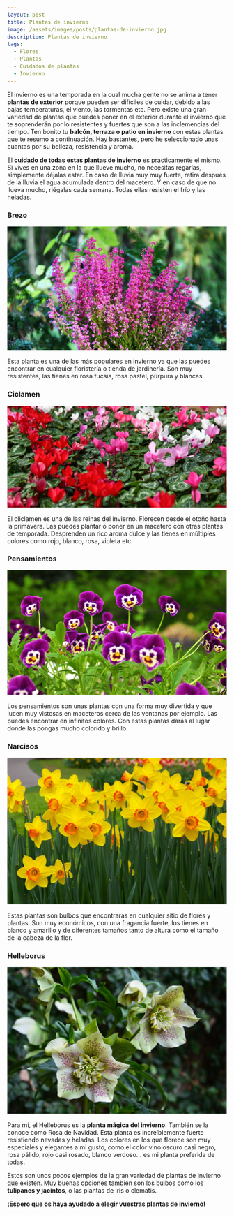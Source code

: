 ```yaml
---
layout: post
title: Plantas de invierno
image: /assets/images/posts/plantas-de-invierno.jpg
description: Plantas de invierno
tags:
  - Flores
  - Plantas
  - Cuidados de plantas
  - Invierno
---
```


 El invierno es una temporada en la cual mucha gente no se anima a tener **plantas de exterior** porque pueden ser difíciles de cuidar, debido a las bajas temperaturas, el viento, las tormentas etc. Pero existe una gran variedad de plantas que puedes poner en el exterior durante el invierno que te soprenderán por lo resistentes y fuertes que son a las inclemencias del tiempo.
  Ten bonito tu **balcón, terraza o patio en invierno** con estas plantas que te resumo a continuación. Hay bastantes, pero he seleccionado unas cuantas por su belleza, resistencia y aroma.

  El **cuidado de todas estas plantas de invierno** es practicamente el mismo. Si vives en una zona en la que llueve mucho, no necesitas regarlas, simplemente déjalas estar. En caso de lluvia muy muy fuerte, retira después de la lluvia el agua acumulada dentro del macetero. Y en caso de que no llueva mucho, riégalas cada semana.
 Todas ellas resisten el frío y las heladas.


### Brezo

 ![Plantas de invierno](/assets/images/posts/planta-invierno-brezo.jpg)

Esta planta es una de las más populares en invierno ya que las puedes encontrar en cualquier floristería o tienda de jardinería. Son muy resistentes, las tienes en rosa fucsia, rosa pastel, púrpura y blancas.



### Ciclamen

![Plantas de invierno](/assets/images/posts/planta-invierno-cliclamen.jpg)

El cliclamen es una de las reinas del invierno. Florecen desde el otoño hasta la primavera. Las puedes plantar o poner en un macetero con otras plantas de temporada. Desprenden un rico aroma dulce y las tienes en múltiples colores como rojo, blanco, rosa, violeta etc.



### Pensamientos

![Plantas de invierno](/assets/images/posts/planta-invierno-pensamientos.jpg)

Los pensamientos son unas plantas con una forma muy divertida y que lucen muy vistosas en maceteros cerca de las ventanas por ejemplo. Las puedes encontrar en infinitos colores. Con estas plantas darás al lugar donde las pongas mucho colorido y brillo.



### Narcisos

![Plantas de invierno](/assets/images/posts/planta-invierno-narcisos.jpg)

Estas plantas son bulbos que encontrarás en cualquier sitio de flores y plantas. Son muy económicos, con una fragancia fuerte, los tienes en blanco y amarillo y de diferentes tamaños tanto de altura como el tamaño de la cabeza de la flor.



### Helleborus

![Plantas de invierno](/assets/images/posts/planta-invierno-helleborus.jpg)

Para mi, el Helleborus es la **planta mágica del invierno**. También se la conoce como Rosa de Navidad. Esta planta es increíblemente fuerte resistiendo nevadas y heladas. Los colores en los que florece son muy especiales y elegantes a mi gusto, como el color vino oscuro casi negro, rosa pálido, rojo casi rosado, blanco verdoso... es mi planta preferida de todas.



Estos son unos pocos ejemplos de la gran variedad de plantas de invierno que existen. Muy buenas opciones también son los bulbos como los **tulipanes y jacintos**, o las plantas de iris o clematis.


**¡Espero que os haya ayudado a elegir vuestras plantas de invierno!**
